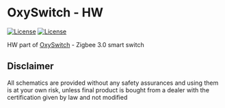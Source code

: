 # OxySwitch - HW

[![License](https://img.shields.io/static/v1?label=License&message=CERN-OHL-S-2.0+&color=orange&style=flat)](https://opensource.org/licenses/BSD-3-Clause)
[![License](https://img.shields.io/static/v1?label=KiCad&message=6.0&color=blue&style=flat)](https://www.kicad.org/)

HW part of [OxySwitch](https://github.com/tomkys144/OxySwitch) - Zigbee 3.0 smart switch

## Disclaimer

All schematics are provided without any safety assurances and using them is at your own risk, unless final product is bought from a dealer with the certification given by law and not modified
